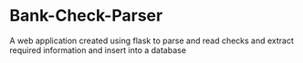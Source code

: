# Bank-Check-Parser
A web application created using flask to parse and read checks and extract required information and insert into a database
